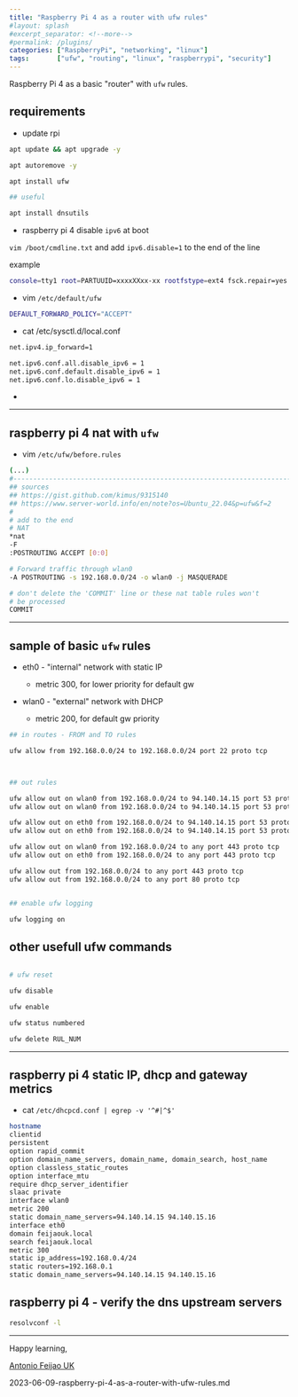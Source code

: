 ```yaml
---
title: "Raspberry Pi 4 as a router with ufw rules"
#layout: splash
#excerpt_separator: <!--more-->
#permalink: /plugins/
categories: ["RaspberryPi", "networking", "linux"]
tags:       ["ufw", "routing", "linux", "raspberrypi", "security"]
---
```


Raspberry Pi 4 as a basic "router" with `ufw` rules.

## requirements

* update rpi

```bash
apt update && apt upgrade -y

apt autoremove -y

apt install ufw

## useful

apt install dnsutils

```

* raspberry pi 4 disable `ipv6` at boot

`vim /boot/cmdline.txt` and add `ipv6.disable=1` to the end of the line

example

```bash
console=tty1 root=PARTUUID=xxxxXXxx-xx rootfstype=ext4 fsck.repair=yes rootwait ipv6.disable=1
```


* vim `/etc/default/ufw`

```bash
DEFAULT_FORWARD_POLICY="ACCEPT"
```

* cat /etc/sysctl.d/local.conf

```bash
net.ipv4.ip_forward=1

net.ipv6.conf.all.disable_ipv6 = 1
net.ipv6.conf.default.disable_ipv6 = 1
net.ipv6.conf.lo.disable_ipv6 = 1
```

* 


---

## raspberry pi 4 nat with `ufw`

* vim `/etc/ufw/before.rules`

```bash
(...)
#------------------------------------------------------------------------
## sources
## https://gist.github.com/kimus/9315140
## https://www.server-world.info/en/note?os=Ubuntu_22.04&p=ufw&f=2
#
# add to the end
# NAT
*nat
-F
:POSTROUTING ACCEPT [0:0]

# Forward traffic through wlan0
-A POSTROUTING -s 192.168.0.0/24 -o wlan0 -j MASQUERADE

# don't delete the 'COMMIT' line or these nat table rules won't
# be processed
COMMIT
```

---

## sample of basic `ufw` rules 

* eth0 - "internal" network with static IP
    * metric 300, for lower priority for default gw

* wlan0 - "external" network with DHCP
    * metric 200, for default gw priority

```bash
## in routes - FROM and TO rules

ufw allow from 192.168.0.0/24 to 192.168.0.0/24 port 22 proto tcp



## out rules

ufw allow out on wlan0 from 192.168.0.0/24 to 94.140.14.15 port 53 proto udp
ufw allow out on wlan0 from 192.168.0.0/24 to 94.140.14.15 port 53 proto udp

ufw allow out on eth0 from 192.168.0.0/24 to 94.140.14.15 port 53 proto udp
ufw allow out on eth0 from 192.168.0.0/24 to 94.140.14.15 port 53 proto udp

ufw allow out on wlan0 from 192.168.0.0/24 to any port 443 proto tcp
ufw allow out on eth0 from 192.168.0.0/24 to any port 443 proto tcp

ufw allow out from 192.168.0.0/24 to any port 443 proto tcp
ufw allow out from 192.168.0.0/24 to any port 80 proto tcp


## enable ufw logging

ufw logging on

```


## other usefull ufw commands

```bash

# ufw reset

ufw disable

ufw enable

ufw status numbered

ufw delete RUL_NUM

```

---

## raspberry pi 4 static IP, dhcp and gateway metrics

* cat `/etc/dhcpcd.conf | egrep -v '^#|^$'`

```bash
hostname
clientid
persistent
option rapid_commit
option domain_name_servers, domain_name, domain_search, host_name
option classless_static_routes
option interface_mtu
require dhcp_server_identifier
slaac private
interface wlan0
metric 200
static domain_name_servers=94.140.14.15 94.140.15.16
interface eth0
domain feijaouk.local
search feijaouk.local
metric 300
static ip_address=192.168.0.4/24
static routers=192.168.0.1
static domain_name_servers=94.140.14.15 94.140.15.16
```

## raspberry pi 4 - verify the dns upstream servers

```bash
resolvconf -l
```

---

Happy learning,

[Antonio Feijao UK](https://www.antoniofeijao.com)


2023-06-09-raspberry-pi-4-as-a-router-with-ufw-rules.md
